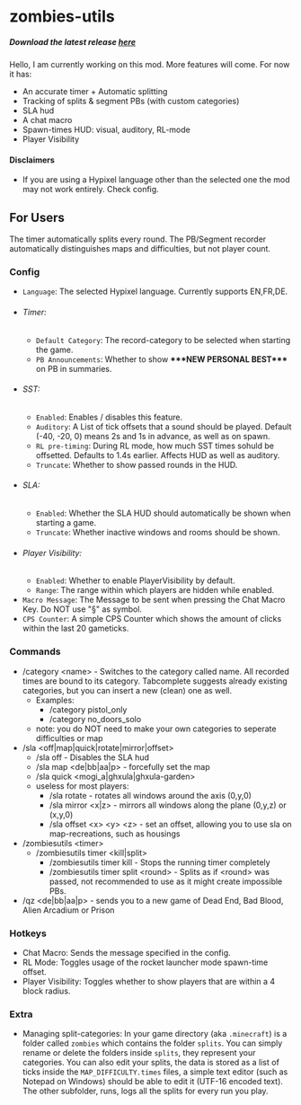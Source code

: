# zombies-utils

##### Download the latest release [here](https://github.com/Stachelbeere1248/zombies-utils/releases/latest)

Hello, I am currently working on this mod. More features will come. For now it has:

- An accurate timer + Automatic splitting
- Tracking of splits & segment PBs (with custom categories)
- SLA hud
- A chat macro
- Spawn-times HUD: visual, auditory, RL-mode
- Player Visibility

#### Disclaimers

- If you are using a Hypixel language other than the selected one the mod may not work entirely. Check config.

## For Users

The timer automatically splits every round. The PB/Segment recorder automatically distinguishes maps and difficulties,
but not player count.

### Config

- `Language`: The selected Hypixel language. Currently supports EN,FR,DE.
- ###### Timer:
    - `Default Category`: The record-category to be selected when starting the game.
    - `PB Announcements`: Whether to show **\*\*\*NEW PERSONAL BEST\*\*\*** on PB in summaries.
- ###### SST:
    - `Enabled`: Enables / disables this feature.
    - `Auditory`: A List of tick offsets that a sound should be played. Default (-40, -20, 0) means 2s and 1s in
      advance, as well as on spawn.
    - `RL pre-timing`: During RL mode, how much SST times sohuld be offsetted. Defaults to 1.4s earlier. Affects HUD as
      well as auditory.
    - `Truncate`: Whether to show passed rounds in the HUD.
- ###### SLA:
    - `Enabled`: Whether the SLA HUD should automatically be shown when starting a game.
    - `Truncate`: Whether inactive windows and rooms should be shown.
- ###### Player Visibility:
    - `Enabled`: Whether to enable PlayerVisibility by default.
    - `Range`: The range within which players are hidden while enabled.
- `Macro Message`: The Message to be sent when pressing the Chat Macro Key. Do NOT use "§" as symbol.
- `CPS Counter`: A simple CPS Counter which shows the amount of clicks within the last 20 gameticks.

### Commands

- /category \<name> - Switches to the category called name. All recorded times are bound to its category. Tabcomplete
  suggests already existing categories, but you can insert a new (clean) one as well.
    - Examples:
        - /category pistol_only
        - /category no_doors_solo
    - note: you do NOT need to make your own categories to seperate difficulties or map
- /sla \<off|map|quick|rotate|mirror|offset>
    - /sla off - Disables the SLA hud
    - /sla map \<de|bb|aa|p> - forcefully set the map
    - /sla quick \<mogi_a|ghxula|ghxula-garden>
    - useless for most players:
        - /sla rotate - rotates all windows around the axis (0,y,0)
        - /sla mirror \<x|z> - mirrors all windows along the plane (0,y,z) or (x,y,0)
        - /sla offset \<x> \<y> \<z> - set an offset, allowing you to use sla on map-recreations, such as housings
- /zombiesutils \<timer>
    - /zombiesutils timer \<kill|split>
        - /zombiesutils timer kill - Stops the running timer completely
        - /zombiesutils timer split \<round> - Splits as if \<round> was passed, not recommended to use as it might
          create impossible PBs.
- /qz \<de|bb|aa|p> - sends you to a new game of Dead End, Bad Blood, Alien Arcadium or Prison

### Hotkeys

- Chat Macro: Sends the message specified in the config.
- RL Mode: Toggles usage of the rocket launcher mode spawn-time offset.
- Player Visibility: Toggles whether to show players that are within a 4 block radius.

### Extra

- Managing split-categories: In your game directory (aka `.minecraft`) is a folder called `zombies` which contains the
  folder `splits`. You can simply rename or delete the folders inside `splits`, they represent your categories. You can
  also edit your splits, the data is stored as a list of ticks inside the `MAP_DIFFICULTY.times` files, a simple text
  editor (such as Notepad on Windows) should be able to edit it (UTF-16 encoded text). The other subfolder, runs, logs
  all the splits for every run you play.
